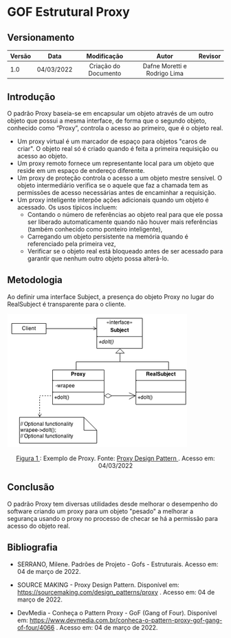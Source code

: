 # GOF Estrutural Proxy

## Versionamento

| Versão |    Data    |     Modificação      | Autor | Revisor |
| ------ | :--------: | :------------------: | :---: | :-----: |
| 1.0    | 04/03/2022 | Criação do Documento | Dafne Moretti e Rodrigo Lima   |         |

<!-- NÃO ESQUECER DE ADICIONAR AO "/_sidebar.md" -->

## Introdução
O padrão Proxy baseia-se em encapsular um objeto através de um outro objeto que possui a mesma interface, de forma que o segundo objeto, conhecido como “Proxy”, controla o acesso ao primeiro, que é o objeto real.

* Um proxy virtual é um marcador de espaço para objetos "caros de criar". O objeto real só é criado quando é feita a primeira requisição ou acesso ao objeto.
* Um proxy remoto fornece um representante local para um objeto que reside em um espaço de endereço diferente.
* Um proxy de proteção controla o acesso a um objeto mestre sensível. O objeto intermediário verifica se o aquele que faz a chamada tem as permissões de acesso necessárias antes de encaminhar a requisição.
* Um proxy inteligente interpõe ações adicionais quando um objeto é acessado. Os usos típicos incluem:
     * Contando o número de referências ao objeto real para que ele possa ser liberado automaticamente quando não houver mais referências (também conhecido como ponteiro inteligente),
    * Carregando um objeto persistente na memória quando é referenciado pela primeira vez,
    * Verificar se o objeto real está bloqueado antes de ser acessado para garantir que nenhum outro objeto possa alterá-lo.


## Metodologia
Ao definir uma interface Subject, a presença do objeto Proxy no lugar do RealSubject é transparente para o cliente.

![Exemplo de Proxy](../../assets/images/proxy.png)

<figcaption style="text-align: center"><a href="../../assets/images/proxy.png" >Figura 1 </a>: Exemplo de Proxy. Fonte: <a href="https://sourcemaking.com/design_patterns/proxy" > Proxy Design Pattern
 </a>. Acesso em: 04/03/2022 </figcaption>



## Conclusão
O padrão Proxy tem diversas utilidades desde melhorar o desempenho do software criando um proxy para um objeto "pesado" a melhorar a segurança usando o proxy no processo de checar se há a permissão para acesso do objeto real.

## Bibliografia

* SERRANO, Milene. Padrões de Projeto - Gofs - Estruturais. Acesso em: 04 de março de 2022.

* SOURCE MAKING - Proxy Design Pattern. Disponível em: https://sourcemaking.com/design_patterns/proxy . Acesso em: 04 de março de 2022.

* DevMedia - Conheça o Pattern Proxy - GoF (Gang of Four). Disponível em: https://www.devmedia.com.br/conheca-o-pattern-proxy-gof-gang-of-four/4066 . Acesso em: 04 de março de 2022.